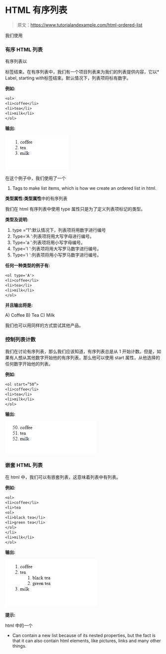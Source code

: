 # HTML 有序列表

> 原文：<https://www.tutorialandexample.com/html-ordered-list>

我们使用

### 有序 HTML 列表

有序列表以

标签结束。在有序列表中，我们有一个项目列表来为我们的列表提供内容，它以*   Label, starting with标签结束。默认情况下，列表项将标有数字。

**例如:**

```
<ol>
<li>coffee</li>
<li>tea</li>
<li>milk</li>   
</ol>

```

**输出:**

![HTML Ordered List](img/7fe6926265ea1fb47edb91bea0ed12ec.png)

在这个例子中，我们使用了一个

1.  Tags to make list items, which is how we create an ordered list in html.

**类型属性:类型属性**中的有序列表

我们在 html 有序列表中使用 type 属性只是为了定义列表项标记的类型。

**类型及说明:**

1.  type =“1”:默认情况下，列表项将用数字进行编号
2.  Type='A ':列表项将用大写字母进行编号。
3.  Type='a ':列表项将用小写字母编号。
4.  Type='I ':列表项将用大写罗马数字进行编号。
5.  Type='I ':列表项将用小写罗马数字进行编号。

**任何一种类型的例子有:**

```
<ol type='A'>
<li>coffee</li>
<li>tea</li>
<li>milk</li>
</ol>
```

**并且输出将是:**

A) Coffee
B) Tea
C) Milk

我们也可以用同样的方式尝试其他产品。

### 控制列表计数

我们在讨论有序列表，那么我们应该知道，有序列表总是从 1 开始计数。但是，如果有人想从其他数字开始他的有序列表，那么他可以使用 start 属性，从他选择的任何数字开始他的列表。

**例如:**

```
<ol start=”50”>
<li>coffee</li>
<li>tea</li>
<li>milk</li>
</ol>
```

**输出:**

![HTML Ordered List](img/fec111d897ea29d9d06d7e8500505916.png)

### 嵌套 HTML 列表

在 html 中，我们可以有嵌套列表，这意味着列表中有列表。

**例如:**

```
<ol>
<li>coffee</li>
<li>tea
<ol>
<li>black tea</li>
<li>green tea</li>
</ol>
</li>
<li>milk</li>
</ol>

```

**输出:**

![HTML Ordered List](img/086a82eea512e5b87067caa45d085164.png)

**提示:**

html 中的一个

*   Can contain a new list because of its nested properties, but the fact is that it can also contain html elements, like pictures, links and many other things.